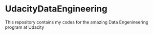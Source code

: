 # UdacityDataEngineering
This repository contains my codes for the amazing Data Engenineering program at Udacity
